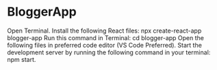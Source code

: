 # BloggerApp
Open Terminal.
Install the following React files: npx create-react-app blogger-app
Run this command in Terminal: cd blogger-app
Open the following files in preferred code editor (VS Code Preferred).
Start the development server by running the following command in your terminal: npm start.

